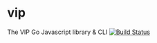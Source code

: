 # vip
The VIP Go Javascript library & CLI [![Build Status](https://travis-ci.com/Automattic/vip.svg?token=xWx9qCRAJeRdHxEcWW83&branch=master)](https://travis-ci.com/Automattic/vip)

